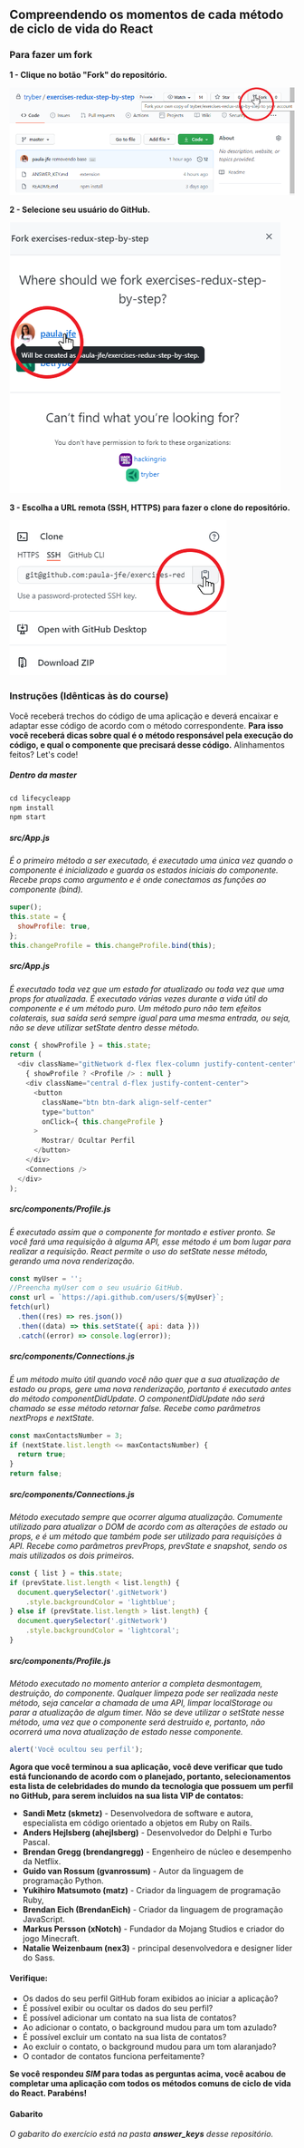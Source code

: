 ## Compreendendo os momentos de cada método de ciclo de vida do React

### Para fazer um fork

**1 - Clique no botão "Fork" do repositório.**

![passo2](images/fork-step-1.png)

**2 - Selecione seu usuário do GitHub.**

![passo3](images/fork-step-2.png)

**3 - Escolha a URL remota (SSH, HTTPS) para fazer o clone do repositório.**

![passo4](images/fork-step-3.png)

### Instruções (Idênticas às do course)
Você receberá trechos do código de uma aplicação e deverá encaixar e adaptar esse código de acordo com o método correspondente. **Para isso você receberá dicas sobre qual é o método responsável pela execução do código, e qual o componente que precisará desse código.** Alinhamentos feitos? Let's code!

##### Dentro da master
```javascript
cd lifecycleapp
npm install
npm start
```

##### src/App.js
*É o primeiro método a ser executado, é executado uma única vez quando o componente é inicializado e guarda os estados iniciais do componente. Recebe props como argumento e é onde conectamos as funções ao componente (bind).*
```javascript
super();
this.state = {
  showProfile: true,
};
this.changeProfile = this.changeProfile.bind(this);
```

##### src/App.js
*É executado toda vez que um estado for atualizado ou toda vez que uma props for atualizada. É executado várias vezes durante a vida útil do componente e é um método puro. Um método puro não tem efeitos colaterais, sua saída será sempre igual para uma mesma entrada, ou seja, não se deve utilizar setState dentro desse método.*
```javascript
const { showProfile } = this.state;
return (
  <div className="gitNetwork d-flex flex-column justify-content-center">
    { showProfile ? <Profile /> : null }
    <div className="central d-flex justify-content-center">
      <button
        className="btn btn-dark align-self-center"
        type="button"
        onClick={ this.changeProfile }
      >
        Mostrar/ Ocultar Perfil
      </button>
    </div>
    <Connections />
  </div>
);
```

##### src/components/Profile.js
*É executado assim que o componente for montado e estiver pronto. Se você fará uma requisição à alguma API, esse método é um bom lugar para realizar a requisição. React permite o uso do setState nesse método, gerando uma nova renderização.*
```javascript
const myUser = '';
//Preencha myUser com o seu usuário GitHub.
const url = `https://api.github.com/users/${myUser}`;
fetch(url)
  .then((res) => res.json())
  .then((data) => this.setState({ api: data }))
  .catch((error) => console.log(error));
```

##### src/components/Connections.js
*É um método muito útil quando você não quer que a sua atualização de estado ou props, gere uma nova renderização, portanto é executado antes do método componentDidUpdate. O componentDidUpdate não será chamado se esse método retornar false. Recebe como parâmetros nextProps e nextState.*
```javascript
const maxContactsNumber = 3;
if (nextState.list.length <= maxContactsNumber) {
  return true;
}
return false;
```

##### src/components/Connections.js
*Método executado sempre que ocorrer alguma atualização. Comumente utilizado para atualizar o DOM de acordo com as alterações de estado ou props, e é um método que também pode ser utilizado para requisições à API. Recebe como parâmetros prevProps, prevState e snapshot, sendo os mais utilizados os dois primeiros.*
```javascript
const { list } = this.state;
if (prevState.list.length < list.length) {
  document.querySelector('.gitNetwork')
    .style.backgroundColor = 'lightblue';
} else if (prevState.list.length > list.length) {
  document.querySelector('.gitNetwork')
    .style.backgroundColor = 'lightcoral';
}
```

##### src/components/Profile.js
*Método executado no momento anterior a completa desmontagem, destruição, do componente. Qualquer limpeza pode ser realizada neste método, seja cancelar a chamada de uma API, limpar localStorage ou parar a atualização de algum timer. Não se deve utilizar o setState nesse método, uma vez que o componente será destruído e, portanto, não ocorrerá uma nova atualização de estado nesse componente.*
```javascript
alert('Você ocultou seu perfil');
```

**Agora que você terminou a sua aplicação, você deve verificar que tudo está funcionando de acordo com o planejado, portanto, selecionamentos esta lista de celebridades do mundo da tecnologia que possuem um perfil no GitHub, para serem incluídos na sua lista VIP de contatos:**

- **Sandi Metz (skmetz)** - Desenvolvedora de software e autora, especialista em código orientado a objetos em Ruby on Rails.
- **Anders Hejlsberg (ahejlsberg)** - Desenvolvedor do Delphi e Turbo Pascal.
- **Brendan Gregg (brendangregg)** - Engenheiro de núcleo e desempenho da Netflix.
- **Guido van Rossum (gvanrossum)** - Autor da linguagem de programação Python.
- **Yukihiro Matsumoto (matz)** - Criador da linguagem de programação Ruby,
- **Brendan Eich (BrendanEich)** - Criador da linguagem de programação JavaScript.
- **Markus Persson (xNotch)** - Fundador da Mojang Studios e criador do jogo Minecraft.
- **Natalie Weizenbaum (nex3)** - principal desenvolvedora e designer líder do Sass.

#### Verifique:
- Os dados do seu perfil GitHub foram exibidos ao iniciar a aplicação?
- É possível exibir ou ocultar os dados do seu perfil?
- É possível adicionar um contato na sua lista de contatos?
- Ao adicionar o contato, o background mudou para um tom azulado?
- É possível excluir um contato na sua lista de contatos?
- Ao excluir o contato, o background mudou para um tom alaranjado?
- O contador de contatos funciona perfeitamente?

**Se você respondeu *SIM* para todas as perguntas acima, você acabou de completar uma aplicação com todos os métodos comuns de ciclo de vida do React. Parabéns!**

#### Gabarito
*O gabarito do exercício está na pasta **answer_keys** desse repositório.*
